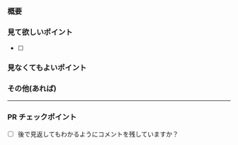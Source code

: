 ### 概要

### 見て欲しいポイント

- [ ]

### 見なくてもよいポイント

### その他(あれば)

---

### PR チェックポイント

- [ ] 後で見返してもわかるようにコメントを残していますか？
